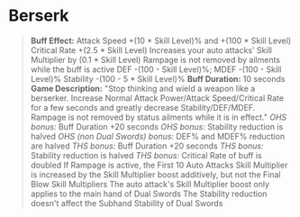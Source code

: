 # __Berserk__ #

> **Buff Effect:**
> Attack Speed +(10 * Skill Level)% and +(100 * Skill Level)
> Critical Rate +(2.5 * Skill Level)
> Increases your auto attacks' Skill Multiplier by (0.1 * Skill Level)
> Rampage is not removed by ailments while the buff is active
> DEF -(100 - Skill Level)%; MDEF -(100 - Skill Level)%
> Stability -(100 - 5 * Skill Level)%
> **Buff Duration:** 10 seconds
> **Game Description:** "Stop thinking and wield a weapon like a berserker. Increase Normal Attack Power/Attack Speed/Critical Rate for a few seconds and greatly decrease Stability/DEF/MDEF. Rampage is not removed by status ailments while it is in effect."
> *OHS bonus:* Buff Duration +20 seconds
> *OHS bonus:* Stability reduction is halved
> *OHS (non Dual Swords) bonus:* DEF% and MDEF% reduction are halved
> *THS bonus:* Buff Duration +20 seconds
> *THS bonus:* Stability reduction is halved
> *THS bonus:* Critical Rate of buff is doubled
> If Rampage is active, the First 10 Auto Attacks Skill Multiplier is increased by the Skill Multiplier boost additively, but not the Final Blow Skill Multipliers
> The auto attack's Skill Multiplier boost only applies to the main hand of Dual Swords
> The Stability reduction doesn't affect the Subhand Stability of Dual Swords

